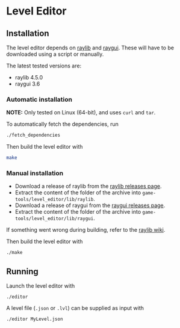 # Level Editor

## Installation

The level editor depends on [raylib](https://github.com/raysan5/raylib/) and [raygui](https://github.com/raysan5/raygui/). These will have to be downloaded using a script or manually.

The latest tested versions are:

 - raylib 4.5.0
 - raygui 3.6

### Automatic installation

**NOTE:** Only tested on Linux (64-bit), and uses `curl` and `tar`.

To automatically fetch the dependencies, run

```bash
./fetch_dependencies
```

Then build the level editor with

```bash
make
```

### Manual installation

 - Download a release of raylib from the [raylib releases page](https://github.com/raysan5/raylib/releases).
 - Extract the content of the folder of the archive into `game-tools/level_editor/lib/raylib`.
 - Download a release of raygui from the [raygui releases page](https://github.com/raysan5/raygui/releases).
 - Extract the content of the folder of the archive into `game-tools/level_editor/lib/raygui`.

If something went wrong during building, refer to the [raylib wiki](https://github.com/raysan5/raylib/wiki).

Then build the level editor with

```bash
./make
```

## Running
Launch the level editor with

```
./editor
```

A level file (`.json` or `.lvl`) can be supplied as input with

```bash
./editor MyLevel.json
```
